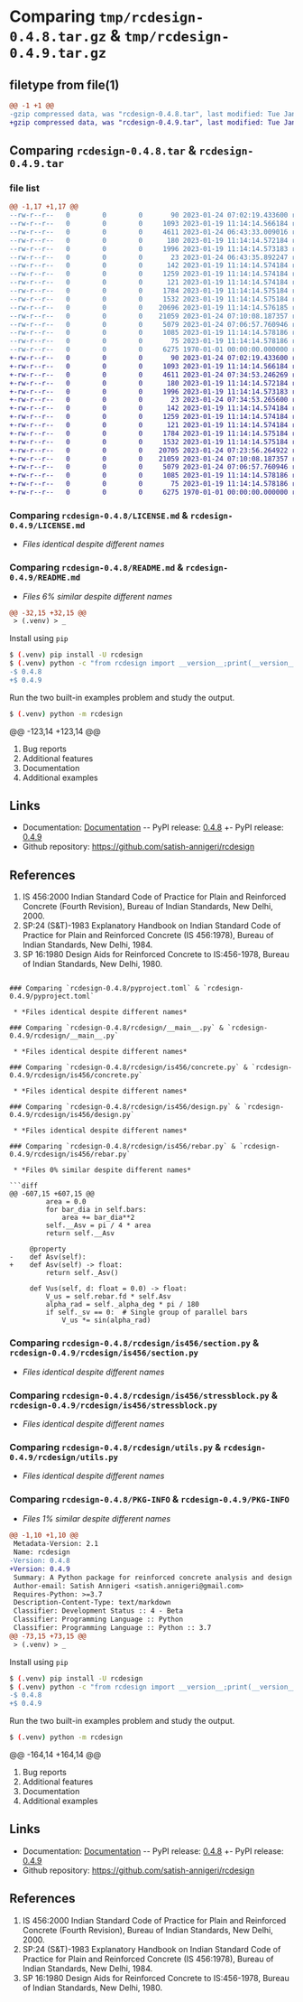 # Comparing `tmp/rcdesign-0.4.8.tar.gz` & `tmp/rcdesign-0.4.9.tar.gz`

## filetype from file(1)

```diff
@@ -1 +1 @@
-gzip compressed data, was "rcdesign-0.4.8.tar", last modified: Tue Jan 24 07:19:48 2023, max compression
+gzip compressed data, was "rcdesign-0.4.9.tar", last modified: Tue Jan 24 07:39:13 2023, max compression
```

## Comparing `rcdesign-0.4.8.tar` & `rcdesign-0.4.9.tar`

### file list

```diff
@@ -1,17 +1,17 @@
--rw-r--r--   0        0        0       90 2023-01-24 07:02:19.433600 rcdesign-0.4.8/.flake8
--rw-r--r--   0        0        0     1093 2023-01-19 11:14:14.566184 rcdesign-0.4.8/LICENSE.md
--rw-r--r--   0        0        0     4611 2023-01-24 06:43:33.009016 rcdesign-0.4.8/README.md
--rw-r--r--   0        0        0      180 2023-01-19 11:14:14.572184 rcdesign-0.4.8/mypy.ini
--rw-r--r--   0        0        0     1996 2023-01-19 11:14:14.573183 rcdesign-0.4.8/pyproject.toml
--rw-r--r--   0        0        0       23 2023-01-24 06:43:35.892247 rcdesign-0.4.8/rcdesign/__about__.py
--rw-r--r--   0        0        0      142 2023-01-19 11:14:14.574184 rcdesign-0.4.8/rcdesign/__init__.py
--rw-r--r--   0        0        0     1259 2023-01-19 11:14:14.574184 rcdesign-0.4.8/rcdesign/__main__.py
--rw-r--r--   0        0        0      121 2023-01-19 11:14:14.574184 rcdesign-0.4.8/rcdesign/is456/__init__.py
--rw-r--r--   0        0        0     1784 2023-01-19 11:14:14.575184 rcdesign-0.4.8/rcdesign/is456/concrete.py
--rw-r--r--   0        0        0     1532 2023-01-19 11:14:14.575184 rcdesign-0.4.8/rcdesign/is456/design.py
--rw-r--r--   0        0        0    20696 2023-01-19 11:14:14.576185 rcdesign-0.4.8/rcdesign/is456/rebar.py
--rw-r--r--   0        0        0    21059 2023-01-24 07:10:08.187357 rcdesign-0.4.8/rcdesign/is456/section.py
--rw-r--r--   0        0        0     5079 2023-01-24 07:06:57.760946 rcdesign-0.4.8/rcdesign/is456/stressblock.py
--rw-r--r--   0        0        0     1085 2023-01-19 11:14:14.578186 rcdesign-0.4.8/rcdesign/utils.py
--rw-r--r--   0        0        0       75 2023-01-19 11:14:14.578186 rcdesign-0.4.8/requirements.txt
--rw-r--r--   0        0        0     6275 1970-01-01 00:00:00.000000 rcdesign-0.4.8/PKG-INFO
+-rw-r--r--   0        0        0       90 2023-01-24 07:02:19.433600 rcdesign-0.4.9/.flake8
+-rw-r--r--   0        0        0     1093 2023-01-19 11:14:14.566184 rcdesign-0.4.9/LICENSE.md
+-rw-r--r--   0        0        0     4611 2023-01-24 07:34:53.246269 rcdesign-0.4.9/README.md
+-rw-r--r--   0        0        0      180 2023-01-19 11:14:14.572184 rcdesign-0.4.9/mypy.ini
+-rw-r--r--   0        0        0     1996 2023-01-19 11:14:14.573183 rcdesign-0.4.9/pyproject.toml
+-rw-r--r--   0        0        0       23 2023-01-24 07:34:53.265600 rcdesign-0.4.9/rcdesign/__about__.py
+-rw-r--r--   0        0        0      142 2023-01-19 11:14:14.574184 rcdesign-0.4.9/rcdesign/__init__.py
+-rw-r--r--   0        0        0     1259 2023-01-19 11:14:14.574184 rcdesign-0.4.9/rcdesign/__main__.py
+-rw-r--r--   0        0        0      121 2023-01-19 11:14:14.574184 rcdesign-0.4.9/rcdesign/is456/__init__.py
+-rw-r--r--   0        0        0     1784 2023-01-19 11:14:14.575184 rcdesign-0.4.9/rcdesign/is456/concrete.py
+-rw-r--r--   0        0        0     1532 2023-01-19 11:14:14.575184 rcdesign-0.4.9/rcdesign/is456/design.py
+-rw-r--r--   0        0        0    20705 2023-01-24 07:23:56.264922 rcdesign-0.4.9/rcdesign/is456/rebar.py
+-rw-r--r--   0        0        0    21059 2023-01-24 07:10:08.187357 rcdesign-0.4.9/rcdesign/is456/section.py
+-rw-r--r--   0        0        0     5079 2023-01-24 07:06:57.760946 rcdesign-0.4.9/rcdesign/is456/stressblock.py
+-rw-r--r--   0        0        0     1085 2023-01-19 11:14:14.578186 rcdesign-0.4.9/rcdesign/utils.py
+-rw-r--r--   0        0        0       75 2023-01-19 11:14:14.578186 rcdesign-0.4.9/requirements.txt
+-rw-r--r--   0        0        0     6275 1970-01-01 00:00:00.000000 rcdesign-0.4.9/PKG-INFO
```

### Comparing `rcdesign-0.4.8/LICENSE.md` & `rcdesign-0.4.9/LICENSE.md`

 * *Files identical despite different names*

### Comparing `rcdesign-0.4.8/README.md` & `rcdesign-0.4.9/README.md`

 * *Files 6% similar despite different names*

```diff
@@ -32,15 +32,15 @@
 > (.venv) > _
 ```
 
 Install using `pip`
 ```bash
 $ (.venv) pip install -U rcdesign
 $ (.venv) python -c "from rcdesign import __version__;print(__version____)
-$ 0.4.8
+$ 0.4.9
 ```
 
 Run the two built-in examples problem and study the output.
 ```bash
 $ (.venv) python -m rcdesign
 ```
 
@@ -123,14 +123,14 @@
 1. Bug reports
 2. Additional features
 3. Documentation
 4. Additional examples
 
 ## Links
 - Documentation: [Documentation](https://rcdesign.readthedocs.io/en/latest/)
-- PyPI release: [0.4.8](https://pypi.org/project/rcdesign/)
+- PyPI release: [0.4.9](https://pypi.org/project/rcdesign/)
 - Github repository: https://github.com/satish-annigeri/rcdesign
 
 ## References
 1. IS 456:2000 Indian Standard Code of Practice for Plain and Reinforced Concrete (Fourth Revision), Bureau of Indian Standards, New Delhi, 2000.
 2. SP:24 (S&T)-1983 Explanatory Handbook on Indian Standard Code of Practice for Plain and Reinforced Concrete (IS 456:1978), Bureau of Indian Standards, New Delhi, 1984.
 3. SP 16:1980 Design Aids for Reinforced Concrete to IS:456-1978, Bureau of Indian Standards, New Delhi, 1980.
```

### Comparing `rcdesign-0.4.8/pyproject.toml` & `rcdesign-0.4.9/pyproject.toml`

 * *Files identical despite different names*

### Comparing `rcdesign-0.4.8/rcdesign/__main__.py` & `rcdesign-0.4.9/rcdesign/__main__.py`

 * *Files identical despite different names*

### Comparing `rcdesign-0.4.8/rcdesign/is456/concrete.py` & `rcdesign-0.4.9/rcdesign/is456/concrete.py`

 * *Files identical despite different names*

### Comparing `rcdesign-0.4.8/rcdesign/is456/design.py` & `rcdesign-0.4.9/rcdesign/is456/design.py`

 * *Files identical despite different names*

### Comparing `rcdesign-0.4.8/rcdesign/is456/rebar.py` & `rcdesign-0.4.9/rcdesign/is456/rebar.py`

 * *Files 0% similar despite different names*

```diff
@@ -607,15 +607,15 @@
         area = 0.0
         for bar_dia in self.bars:
             area += bar_dia**2
         self.__Asv = pi / 4 * area
         return self.__Asv
 
     @property
-    def Asv(self):
+    def Asv(self) -> float:
         return self._Asv()
 
     def Vus(self, d: float = 0.0) -> float:
         V_us = self.rebar.fd * self.Asv
         alpha_rad = self._alpha_deg * pi / 180
         if self._sv == 0:  # Single group of parallel bars
             V_us *= sin(alpha_rad)
```

### Comparing `rcdesign-0.4.8/rcdesign/is456/section.py` & `rcdesign-0.4.9/rcdesign/is456/section.py`

 * *Files identical despite different names*

### Comparing `rcdesign-0.4.8/rcdesign/is456/stressblock.py` & `rcdesign-0.4.9/rcdesign/is456/stressblock.py`

 * *Files identical despite different names*

### Comparing `rcdesign-0.4.8/rcdesign/utils.py` & `rcdesign-0.4.9/rcdesign/utils.py`

 * *Files identical despite different names*

### Comparing `rcdesign-0.4.8/PKG-INFO` & `rcdesign-0.4.9/PKG-INFO`

 * *Files 1% similar despite different names*

```diff
@@ -1,10 +1,10 @@
 Metadata-Version: 2.1
 Name: rcdesign
-Version: 0.4.8
+Version: 0.4.9
 Summary: A Python package for reinforced concrete analysis and design as per IS 456:2000
 Author-email: Satish Annigeri <satish.annigeri@gmail.com>
 Requires-Python: >=3.7
 Description-Content-Type: text/markdown
 Classifier: Development Status :: 4 - Beta
 Classifier: Programming Language :: Python
 Classifier: Programming Language :: Python :: 3.7
@@ -73,15 +73,15 @@
 > (.venv) > _
 ```
 
 Install using `pip`
 ```bash
 $ (.venv) pip install -U rcdesign
 $ (.venv) python -c "from rcdesign import __version__;print(__version____)
-$ 0.4.8
+$ 0.4.9
 ```
 
 Run the two built-in examples problem and study the output.
 ```bash
 $ (.venv) python -m rcdesign
 ```
 
@@ -164,14 +164,14 @@
 1. Bug reports
 2. Additional features
 3. Documentation
 4. Additional examples
 
 ## Links
 - Documentation: [Documentation](https://rcdesign.readthedocs.io/en/latest/)
-- PyPI release: [0.4.8](https://pypi.org/project/rcdesign/)
+- PyPI release: [0.4.9](https://pypi.org/project/rcdesign/)
 - Github repository: https://github.com/satish-annigeri/rcdesign
 
 ## References
 1. IS 456:2000 Indian Standard Code of Practice for Plain and Reinforced Concrete (Fourth Revision), Bureau of Indian Standards, New Delhi, 2000.
 2. SP:24 (S&T)-1983 Explanatory Handbook on Indian Standard Code of Practice for Plain and Reinforced Concrete (IS 456:1978), Bureau of Indian Standards, New Delhi, 1984.
 3. SP 16:1980 Design Aids for Reinforced Concrete to IS:456-1978, Bureau of Indian Standards, New Delhi, 1980.
```


